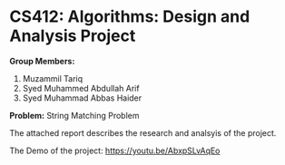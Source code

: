 # CS412: Algorithms: Design and Analysis Project

**Group Members:**
1. Muzammil Tariq
2. Syed Muhammed Abdullah Arif
3. Syed Muhammad Abbas Haider

**Problem:** String Matching Problem

The attached report describes the research and analsyis of the project.

The Demo of the project: https://youtu.be/AbxpSLvAqEo
